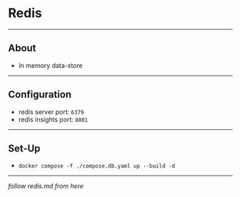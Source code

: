# Redis

---

## About

- In memory data-store

---

## Configuration

- redis server port: `6379`
- redis insights port: `8001`

---

## Set-Up

- `docker compose -f ./compose.db.yaml up --build -d`

---

_follow redis.md from here_

